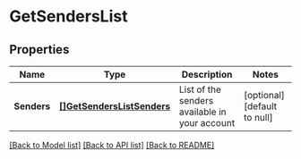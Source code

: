 # GetSendersList

## Properties
Name | Type | Description | Notes
------------ | ------------- | ------------- | -------------
**Senders** | [**[]GetSendersListSenders**](getSendersListSenders.md) | List of the senders available in your account | [optional] [default to null]

[[Back to Model list]](../README.md#documentation-for-models) [[Back to API list]](../README.md#documentation-for-api-endpoints) [[Back to README]](../README.md)



